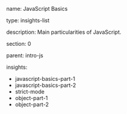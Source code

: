 name: JavaScript Basics

type: insights-list

description: Main particularities of JavaScript. 

section: 0

parent: intro-js

insights:
  - javascript-basics-part-1
  - javascript-basics-part-2
  - strict-mode
  - object-part-1
  - object-part-2
